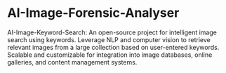 # AI-Image-Forensic-Analyser
AI-Image-Keyword-Search: An open-source project for intelligent image search using keywords. Leverage NLP and computer vision to retrieve relevant images from a large collection based on user-entered keywords. Scalable and customizable for integration into image databases, online galleries, and content management systems.
